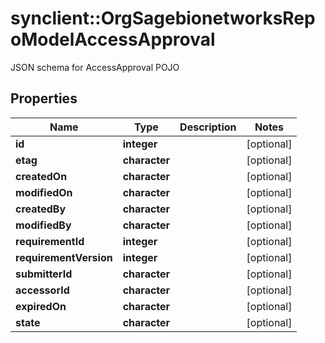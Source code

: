 # synclient::OrgSagebionetworksRepoModelAccessApproval

JSON schema for AccessApproval POJO

## Properties
Name | Type | Description | Notes
------------ | ------------- | ------------- | -------------
**id** | **integer** |  | [optional] 
**etag** | **character** |  | [optional] 
**createdOn** | **character** |  | [optional] 
**modifiedOn** | **character** |  | [optional] 
**createdBy** | **character** |  | [optional] 
**modifiedBy** | **character** |  | [optional] 
**requirementId** | **integer** |  | [optional] 
**requirementVersion** | **integer** |  | [optional] 
**submitterId** | **character** |  | [optional] 
**accessorId** | **character** |  | [optional] 
**expiredOn** | **character** |  | [optional] 
**state** | **character** |  | [optional] 


